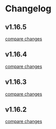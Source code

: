 # Changelog


## v1.16.5

[compare changes](https://undefined/undefined/compare/v1.16.4...v1.16.5)

## v1.16.4

[compare changes](https://undefined/undefined/compare/v1.16.3...v1.16.4)

## v1.16.3

[compare changes](https://undefined/undefined/compare/v1.16.2...v1.16.3)

## v1.16.2

[compare changes](https://undefined/undefined/compare/1.16.1...v1.16.2)

